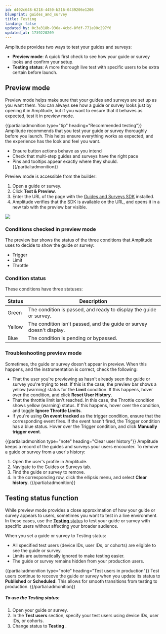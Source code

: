 ```yaml
---
id: d402c648-6218-4450-b216-0439206e1206
blueprint: guides_and_survey
title: Testing
landing: false
updated_by: 0c3a318b-936a-4cbd-8fdf-771a90c297f0
updated_at: 1739220209
---
```

Amplitude provides two ways to test your guides and surveys:

* **Preview mode**: A quick first check to see how your guide or survey looks and confirm your setup.
* **Testing status**: A more thorough live test with specific users to be extra certain before launch.

## Preview mode

Preview mode helps make sure that your guides and surveys are set up as you want them. You can always see how a guide or survey looks just by opening it in Amplitude, but if you want to ensure that it behaves as expected, test it in preview mode.

{{partial:admonition type="tip" heading="Recommended testing"}}
Amplitude recommends that you test your guide or survey thoroughly before you launch. This helps ensure everything works as expected, and the experience has the look and feel you want.

* Ensure button actions behave as you intend
* Check that multi-step guides and surveys have the right pace
* Pins and tooltips appear exactly where they should.
{{/partial:admonition}}

Preview mode is accessible from the builder:

1. Open a guide or survey.
2. Click **Test & Preview**.
3. Enter the URL of the page with the [Guides and Surveys SDK](/docs/guides-and-surveys/sdk) installed.
4. Amplitude verifies that the SDK is available on the URL, and opens it in a new tab with the preview bar visible.

![](statamic://asset::help_center_conversions::guides-surveys/preview-bar.png)

### Conditions checked in preview mode

The preview bar shows the status of the three conditions that Amplitude uses to decide to show the guide or survey:

* Trigger
* Limit
* Throttle

### Condition status

These conditions have three statuses:

| Status | Description                                                          |
| ------ | -------------------------------------------------------------------- |
| Green  | The condition is passed, and ready to display the guide or survey.   |
| Yellow | The condition isn't passed, and the guide or survey doesn't display. |
| Blue   | The condition is pending or bypassed.                                |

### Troubleshooting preview mode

Sometimes, the guide or survey doesn't appear in preview. When this happens, and the instrumentation is correct, check the following:

* That the user you're previewing as hasn't already seen the guide or survey you're trying to test. If this is the case, the preview bar shows a yellow (warning) status for the **Limit** condition. If this happens, hover over the condition, and click **Reset User History**.
* That the throttle limit isn't reached. In this case, the Throttle condition shows yellow (warning) status. If this happens, hover over the condition, and toggle **Ignore Throttle Limits**.
* If you're using **On event tracked** as the trigger condition, ensure that the corresponding event fires. If the event hasn't fired, the Trigger condition has a blue status. Hover over the Trigger condition, and click **Manually trigger event**.

{{partial:admonition type="note" heading="Clear user history"}}
Amplitude keeps a record of the guides and surveys your users encounter. To remove a guide or survey from a user's history:

1. Open the user's profile in Amplitude.
2. Navigate to the Guides or Surveys tab.
3. Find the guide or survey to remove.
4. In the corresponding row, click the ellipsis menu, and select **Clear history**.
{{/partial:admonition}}

## Testing status function

While preview mode provides a close approximation of how your guide or survey appears to users, sometimes you want to test in a live environment. In these cases, use the [**Testing** status](/docs/guides-and-surveys/guides/setup-and-target#status) to test your guide or survey with specific users without affecting your broader audience.

When you set a guide or survey to Testing status:

* All specified test users (device IDs, user IDs, or cohorts) are eligible to see the guide or survey.
* Limits are automatically ignored to make testing easier.
* The guide or survey remains hidden from your production users.

{{partial:admonition type="note" heading="Test users in production"}}
Test users continue to receove the guide or survey when you update its status to **Published** or **Scheduled**. This allows for smooth transitions from testing to production.
{{/partial:admonition}}

##### To use the Testing status:

1. Open your guide or survey.
2. In the **Test users** section, specify your test users using device IDs, user IDs, or cohorts.
3. Change status to **Testing** .
